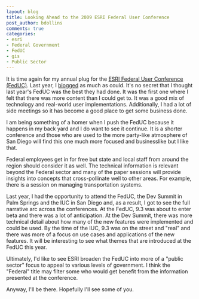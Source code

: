 ```yaml
---
layout: blog
title: Looking Ahead to the 2009 ESRI Federal User Conference
post_author: bdollins
comments: true
categories:
- esri
- Federal Government
- FedUC
- gis
- Public Sector
---
```


It is time again for my annual plug for the <a href="http://www.esri.com/events/feduc/index.html">ESRI Federal User Conference (FedUC)</a>. Last year, I <a href="http://wordpress.com/tag/feduc/">blogged</a> as much as could. It's no secret that I thought last year's FedUC was the best they had done. It was the first one where I felt that there was more content than I could get to. It was a good mix of technology and real-world user implementations. Additionally, I had a lot of side meetings so it has become a good place to get some business done.<!--more-->

I am being something of a homer when I push the FedUC because it happens in my back yard and I do want to see it continue. It is a shorter conference and those who are used to the more party-like atmosphere of San Diego will find this one much more focused and businesslike but I like that. 

Federal employees get in for free but state and local staff from around the region should consider it as well. The technical information is relevant beyond the Federal sector and many of the paper sessions will provide insights into concepts that cross-pollinate well to other areas. For example, there is a session on managing transportation systems.

Last year, I had the opportunity to attend the FedUC, the Dev Summit in Palm Springs and the IUC in San Diego and, as a result, I got to see the full narrative arc across the conferences. At the FedUC, 9.3 was about to enter beta and there was a lot of anticipation. At the Dev Summit, there was more technical detail about how many of the new features were implemented and could be used. By the time of the IUC, 9.3 was on the street and "real" and there was more of a focus on use cases and applications of the new features. It will be interesting to see what themes that are introduced at the FedUC this year.

Ultimately, I'd like to see ESRI broaden the FedUC into more of a "public sector" focus to appeal to various levels of government. I think the "Federal" title may filter some who would get benefit from the information presented at the conference.

Anyway, I'll be there. Hopefully I'll see some of you.